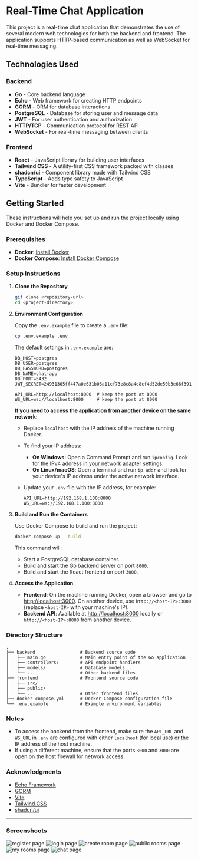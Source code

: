 # Real-Time Chat Application

This project is a real-time chat application that demonstrates the use of several modern web technologies for both the backend and frontend. The application supports HTTP-based communication as well as WebSocket for real-time messaging.

## Technologies Used

### Backend
- **Go** - Core backend language
- **Echo** - Web framework for creating HTTP endpoints
- **GORM** - ORM for database interactions
- **PostgreSQL** - Database for storing user and message data
- **JWT** - For user authentication and authorization
- **HTTP/TCP** - Communication protocol for REST API
- **WebSocket** - For real-time messaging between clients

### Frontend
- **React** - JavaScript library for building user interfaces
- **Tailwind CSS** - A utility-first CSS framework packed with classes
- **shadcn/ui** - Component library made with Tailwind CSS
- **TypeScript** - Adds type safety to JavaScript
- **Vite** - Bundler for faster development

## Getting Started

These instructions will help you set up and run the project locally using Docker and Docker Compose.

### Prerequisites

- **Docker**: [Install Docker](https://docs.docker.com/get-docker/)
- **Docker Compose**: [Install Docker Compose](https://docs.docker.com/compose/install/)

### Setup Instructions

1. **Clone the Repository**

   ```bash
   git clone <repository-url>
   cd <project-directory>
   ```

2. **Environment Configuration**

   Copy the `.env.example` file to create a `.env` file:

   ```bash
   cp .env.example .env
   ```

   The default settings in `.env.example` are:

   ```plaintext
   DB_HOST=postgres
   DB_USER=postgres
   DB_PASSWORD=postgres
   DB_NAME=chat-app
   DB_PORT=5432
   JWT_SECRET=24931305ff447a0e631b03a11cf73e8c8a4d8cf4d52de50b3e66f391d5e7ee5e1cfa4fae1d05b6df0cbc395c366b45d2b42ef8bd74e0c9b975792b6bf7a78d9f

   API_URL=http://localhost:8000  # keep the port at 8000
   WS_URL=ws://localhost:8000     # keep the port at 8000
   ```

   **If you need to access the application from another device on the same network**:
   
   - Replace `localhost` with the IP address of the machine running Docker.
   - To find your IP address:
     - **On Windows**: Open a Command Prompt and run `ipconfig`. Look for the IPv4 address in your network adapter settings.
     - **On Linux/macOS**: Open a terminal and run `ip addr` and look for your device's IP address under the active network interface.
   - Update your `.env` file with the IP address, for example:

     ```plaintext
     API_URL=http://192.168.1.100:8000
     WS_URL=ws://192.168.1.100:8000
     ```

3. **Build and Run the Containers**

   Use Docker Compose to build and run the project:

   ```bash
   docker-compose up --build
   ```

   This command will:
   - Start a PostgreSQL database container.
   - Build and start the Go backend server on port `8000`.
   - Build and start the React frontend on port `3000`.

4. **Access the Application**

   - **Frontend**: On the machine running Docker, open a browser and go to [http://localhost:3000](http://localhost:3000). On another device, use `http://<host-IP>:3000` (replace `<host-IP>` with your machine's IP).
   - **Backend API**: Available at [http://localhost:8000](http://localhost:8000) locally or `http://<host-IP>:8000` from another device.

### Directory Structure

```plaintext
.
├── backend                 # Backend source code
│   ├── main.go             # Main entry point of the Go application
│   ├── controllers/        # API endpoint handlers
│   ├── models/             # Database models
│   └── ...                 # Other backend files
├── frontend                # Frontend source code
│   ├── src/
│   ├── public/
│   └── ...                 # Other frontend files
├── docker-compose.yml      # Docker Compose configuration file
└── .env.example            # Example environment variables
```

### Notes
- To access the backend from the frontend, make sure the `API_URL` and `WS_URL` in `.env` are configured with either `localhost` (for local use) or the IP address of the host machine.
- If using a different machine, ensure that the ports `8000` and `3000` are open on the host firewall for network access.

### Acknowledgments

- [Echo Framework](https://echo.labstack.com/)
- [GORM](https://gorm.io/)
- [Vite](https://vite.dev/)
- [Tailwind CSS](https://tailwindcss.com/)
- [shadcn/ui](https://ui.shadcn.com/)
--- 

### Screenshoots
![register page](assets/screenshoots/register.png)
![login page](assets/screenshoots/login.png)
![create room page](assets/screenshoots/create-room.png)
![public rooms page](assets/screenshoots/public-rooms.png)
![my rooms page](assets/screenshoots/my-rooms.png)
![chat page](assets/screenshoots/chat.png)
